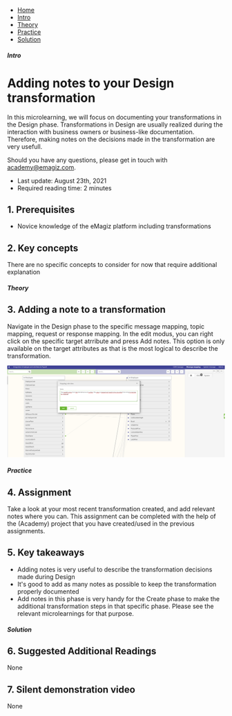 <div class="ez-academy">
    <div class="ez-academy__body">
        <main class="micro-learning">
        <ul class="doc-nav">
            <li class="doc-nav__item"><a href="../../docs/microlearning/intermediate-design-transformations-index" class="doc-nav__link">Home</a></li>
            <li class="doc-nav__item"><a href="#intro" class="doc-nav__link">Intro</a></li>
            <li class="doc-nav__item"><a href="#theory" class="doc-nav__link">Theory</a></li>
            <li class="doc-nav__item"><a href="#practice" class="doc-nav__link">Practice</a></li>
            <li class="doc-nav__item"><a href="#solution" class="doc-nav__link">Solution</a></li>
        </ul>

<div class="doc">

##### Intro

# Adding notes to your Design transformation
 
In this microlearning, we will focus on documenting your transformations in the Design phase. Transformations in Design are usually realized during the interaction with business owners or business-like documentation. Therefore, making notes on the decisions made in the transformation are very usefull.  

Should you have any questions, please get in touch with academy@emagiz.com.

- Last update: August 23th, 2021
- Required reading time: 2 minutes

## 1. Prerequisites
- Novice knowledge of the eMagiz platform including transformations


## 2. Key concepts
There are no specific concepts to consider for now that require additional explanation

##### Theory
  
## 3. Adding a note to a transformation

Navigate in the Design phase to the specific message mapping, topic mapping, request or response mapping. In the edit modus, you can right click on the specific target atrribute and press Add notes. This option is only available on the target attributes as that is the most logical to describe the transformation.

<p align="center"><img src="../../img/microlearning/intermediate-design-transformations-adding-notes_1.png"></p>

##### Practice

## 4. Assignment

Take a look at your most recent transformation created, and add relevant notes where you can. This assignment can be completed with the help of the (Academy) project that you have created/used in the previous assignments.

## 5. Key takeaways

- Adding notes is very useful to describe the transformation decisions made during Design
- It's good to add as many notes as possible to keep the transformation properly documented
- Add notes in this phase is very handy for the Create phase to make the additional transformation steps in that specific phase. Please see the relevant microlearnings for that purpose.

##### Solution

## 6. Suggested Additional Readings

None

## 7. Silent demonstration video

None


</div>
</main>
</div>
</div>